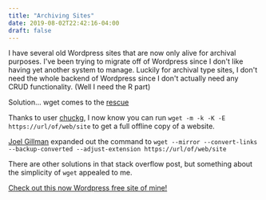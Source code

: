 ```yaml
---
title: "Archiving Sites"
date: 2019-08-02T22:42:16-04:00
draft: false
---
```


I have several old Wordpress sites that are now only alive for archival purposes. I've been trying to migrate off of Wordpress since I don't like having yet another system to manage. Luckily for archival type sites, I don't need the whole backend of Wordpress since I don't actually need any CRUD functionality. (Well I need the R part)

Solution... wget comes to the [rescue](https://stackoverflow.com/questions/538865/how-do-you-archive-an-entire-website-for-offline-viewing#538878)

Thanks to user [chuckg](https://stackoverflow.com/users/63193/chuckg), I now know you can run `wget -m -k -K -E https://url/of/web/site` to get a full offline copy of a website.

[Joel Gillman](https://stackoverflow.com/users/916604/jgillman) expanded out the command to `wget --mirror --convert-links --backup-converted --adjust-extension https://url/of/web/site`

There are other solutions in that stack overflow post, but something about the simplicity of `wget` appealed to me.

[Check out this now Wordpress free site of mine!](https://sentenceworthy.com)